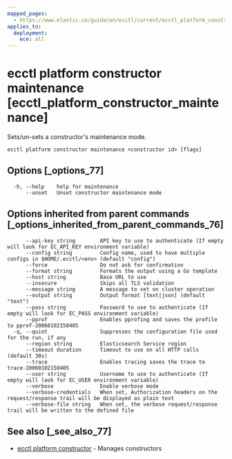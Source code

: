```yaml
---
mapped_pages:
  - https://www.elastic.co/guide/en/ecctl/current/ecctl_platform_constructor_maintenance.html
applies_to:
  deployment:
    ece: all
---
```


# ecctl platform constructor maintenance [ecctl_platform_constructor_maintenance]

Sets/un-sets a constructor's maintenance mode.

```
ecctl platform constructor maintenance <constructor id> [flags]
```


## Options [_options_77]

```
  -h, --help    help for maintenance
      --unset   Unset constructor maintenance mode
```


## Options inherited from parent commands [_options_inherited_from_parent_commands_76]

```
      --api-key string        API key to use to authenticate (If empty will look for EC_API_KEY environment variable)
      --config string         Config name, used to have multiple configs in $HOME/.ecctl/<env> (default "config")
      --force                 Do not ask for confirmation
      --format string         Formats the output using a Go template
      --host string           Base URL to use
      --insecure              Skips all TLS validation
      --message string        A message to set on cluster operation
      --output string         Output format [text|json] (default "text")
      --pass string           Password to use to authenticate (If empty will look for EC_PASS environment variable)
      --pprof                 Enables pprofing and saves the profile to pprof-20060102150405
  -q, --quiet                 Suppresses the configuration file used for the run, if any
      --region string         Elasticsearch Service region
      --timeout duration      Timeout to use on all HTTP calls (default 30s)
      --trace                 Enables tracing saves the trace to trace-20060102150405
      --user string           Username to use to authenticate (If empty will look for EC_USER environment variable)
      --verbose               Enable verbose mode
      --verbose-credentials   When set, Authorization headers on the request/response trail will be displayed as plain text
      --verbose-file string   When set, the verbose request/response trail will be written to the defined file
```


## See also [_see_also_77]

* [ecctl platform constructor](/reference/ecctl_platform_constructor.md) - Manages constructors

